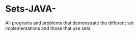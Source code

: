 Sets-JAVA-
==========

All programs and problems that demonstrate the different set implementations and those that use sets.
